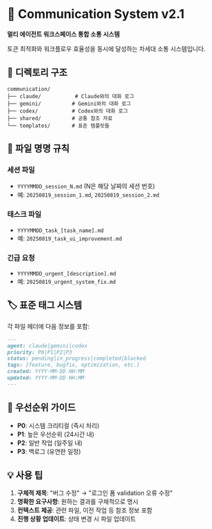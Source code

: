 # 📡 Communication System v2.1

**멀티 에이전트 워크스페이스 통합 소통 시스템**

토큰 최적화와 워크플로우 효율성을 동시에 달성하는 차세대 소통 시스템입니다.

## 📁 디렉토리 구조

```
communication/
├── claude/           # Claude와의 대화 로그
├── gemini/          # Gemini와의 대화 로그  
├── codex/           # Codex와의 대화 로그
├── shared/          # 공통 참조 자료
└── templates/       # 표준 템플릿들
```

## 📝 파일 명명 규칙

### 세션 파일
- `YYYYMMDD_session_N.md` (N은 해당 날짜의 세션 번호)
- 예: `20250819_session_1.md`, `20250819_session_2.md`

### 태스크 파일  
- `YYYYMMDD_task_[task_name].md`
- 예: `20250819_task_ui_improvement.md`

### 긴급 요청
- `YYYYMMDD_urgent_[description].md`
- 예: `20250819_urgent_system_fix.md`

## 🏷️ 표준 태그 시스템

각 파일 헤더에 다음 정보를 포함:

```markdown
---
agent: claude|gemini|codex
priority: P0|P1|P2|P3
status: pending|in_progress|completed|blocked
tags: [feature, bugfix, optimization, etc.]
created: YYYY-MM-DD HH:MM
updated: YYYY-MM-DD HH:MM
---
```

## 🎯 우선순위 가이드

- **P0**: 시스템 크리티컬 (즉시 처리)
- **P1**: 높은 우선순위 (24시간 내) 
- **P2**: 일반 작업 (일주일 내)
- **P3**: 백로그 (유연한 일정)

## 💡 사용 팁

1. **구체적 제목**: "버그 수정" → "로그인 폼 validation 오류 수정"
2. **명확한 요구사항**: 원하는 결과를 구체적으로 명시
3. **컨텍스트 제공**: 관련 파일, 이전 작업 등 참조 정보 포함
4. **진행 상황 업데이트**: 상태 변경 시 파일 업데이트